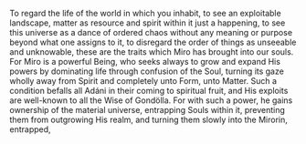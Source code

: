 To regard the life of the world in which you inhabit, to see an exploitable landscape, matter as resource and spirit within it just a happening, to see this universe as a dance of ordered chaos without any meaning or purpose beyond what one assigns to it, to disregard the order of things as unseeable and unknowable, these are the traits which Miro has brought into our souls. For Miro is a powerful Being, who seeks always to grow and expand His powers by dominating life through confusion of the Soul, turning its gaze wholly away from Spirit and completely unto Form, unto Matter. Such a condition befalls all Adáni in their coming to spiritual fruit, and His exploits are well-known to all the Wise of Gondölla. For with such a power, he gains ownership of the material universe, entrapping Souls within it, preventing them from outgrowing His realm, and turning them slowly into the Mirorin, entrapped, 